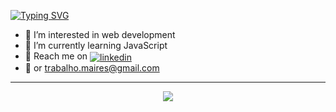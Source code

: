 [![Typing SVG](https://readme-typing-svg.herokuapp.com?font=Fira+Code&size=34&pause=1000&background=FFFFFF00&vCenter=true&width=600&height=60&lines=Hey+%F0%9F%91%8B+Welcome+to+my+profile;I+am+Maires+%F0%9F%91%A8%F0%9F%8F%BD%E2%80%8D%F0%9F%92%BB)](https://git.io/typing-svg)



- 👀 I’m interested in web development
- 🌱 I’m currently learning JavaScript
- 🔗 Reach me on <a href="https://www.linkedin.com/in/maires-r-de-souza-104608272/" target="_blank">  <img align="center" src="https://img.shields.io/badge/-mairess-05122A?style=flat&logo=linkedin" alt="linkedin"/></a>
- 📧 or trabalho.maires@gmail.com

---
<p align='center'>
<a href="https://github.com/anuraghazra/github-readme-stats"><img align="center" src="https://github-readme-stats.vercel.app/api/top-langs/?username=mairess&layout=compact&theme=react&hide_border=false" /></a>
 </p>
<br /> 

<!---
mairess/mairess is a ✨ special ✨ repository because its `README.md` (this file) appears on your GitHub profile.
You can click the Preview link to take a look at your changes.
--->
